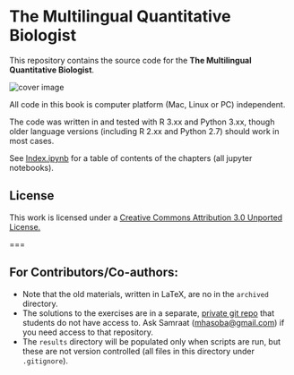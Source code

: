 # The Multilingual Quantitative Biologist

This repository contains the source code for the **The Multilingual Quantitative Biologist**.

![cover image](graphics/CMEE_Fungus.jpg)

All code in this book is computer platform (Mac, Linux or PC) independent.

The code was written in and tested with R 3.xx and Python 3.xx, though older language versions (including R 2.xx and Python 2.7) should work in most cases.

See [Index.ipynb](http://nbviewer.jupyter.org/github/mhasoba/TheMulQuaBio/blob/master/notebooks/Index.ipynb) for a table of contents of the chapters (all jupyter notebooks).

## License

This work is licensed under a [Creative Commons Attribution 3.0 Unported License.](http://creativecommons.org/licenses/by/3.0/)

===
## For Contributors/Co-authors:

* Note that the old materials, written in LaTeX, are no in the `archived` directory.
* The solutions to the exercises are in a separate, [private git repo](https://bitbucket.org/mhasoba/themulquabio_sols) that students do not have access to. Ask Samraat (mhasoba@gmail.com) if you need access to that repository.
* The `results` directory will be populated only when scripts are run, but these are not version controlled (all files in this directory under `.gitignore`).